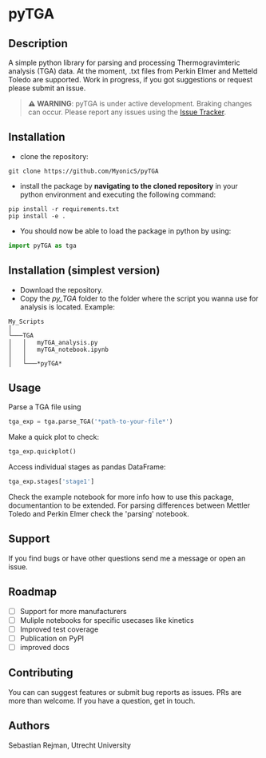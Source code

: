 # pyTGA

## Description
A simple python library for parsing and processing Thermogravimteric analysis (TGA) data. At the moment, .txt files from Perkin Elmer and Metteld Toledo are supported. Work in progress, if you got suggestions or request please submit an issue.

> **⚠️ WARNING**: pyTGA is under active development. Braking changes can occur. Please report any issues using the [Issue Tracker](https://github.com/MyonicS/pyTGA/issues).

## Installation 
- clone the repository:
```
git clone https://github.com/MyonicS/pyTGA
```
- install the package by **navigating to the cloned repository** in your python environment and executing the following command:

```
pip install -r requirements.txt
pip install -e .
```
- You should now be able to load the package in python by using:

```python
import pyTGA as tga
```

## Installation (simplest version)
- Download the repository. 
- Copy the *py_TGA* folder to the folder where the script you wanna use for analysis is located. Example:

```
My_Scripts
│
└───TGA
│   │   myTGA_analysis.py
│   │   myTGA_notebook.ipynb
│   │
│   └───*pyTGA*
```

## Usage
Parse a TGA file using 
```python
tga_exp = tga.parse_TGA('*path-to-your-file*')
```
Make a quick plot to check: 

```python
tga_exp.quickplot()
```
Access individual stages as pandas DataFrame:

```python
tga_exp.stages['stage1']
```

Check the example notebook for more info how to use this package, documentantion to be extended. For parsing differences between Mettler Toledo and Perkin Elmer check the 'parsing' notebook.

## Support
If you find bugs or have other questions send me a message or open an issue.

## Roadmap
- [ ] Support for more manufacturers
- [ ] Muliple notebooks for specific usecases like kinetics
- [ ] Improved test coverage
- [ ] Publication on PyPI
- [ ] improved docs

## Contributing
You can can suggest features or submit bug reports as issues. 
PRs are more than welcome. If you have a question, get in touch.

## Authors
Sebastian Rejman, Utrecht University



